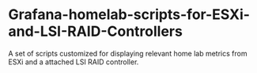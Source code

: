 # Grafana-homelab-scripts-for-ESXi-and-LSI-RAID-Controllers
A set of scripts customized for displaying relevant home lab metrics from ESXi and a attached LSI RAID controller. 
